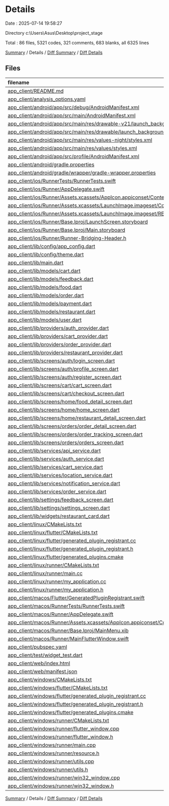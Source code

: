 # Details

Date : 2025-07-14 19:58:27

Directory c:\\Users\\Asus\\Desktop\\project_stage

Total : 86 files,  5321 codes, 321 comments, 683 blanks, all 6325 lines

[Summary](results.md) / Details / [Diff Summary](diff.md) / [Diff Details](diff-details.md)

## Files
| filename | language | code | comment | blank | total |
| :--- | :--- | ---: | ---: | ---: | ---: |
| [app\_client/README.md](/app_client/README.md) | Markdown | 10 | 0 | 7 | 17 |
| [app\_client/analysis\_options.yaml](/app_client/analysis_options.yaml) | YAML | 3 | 22 | 4 | 29 |
| [app\_client/android/app/src/debug/AndroidManifest.xml](/app_client/android/app/src/debug/AndroidManifest.xml) | XML | 3 | 4 | 1 | 8 |
| [app\_client/android/app/src/main/AndroidManifest.xml](/app_client/android/app/src/main/AndroidManifest.xml) | XML | 34 | 11 | 1 | 46 |
| [app\_client/android/app/src/main/res/drawable-v21/launch\_background.xml](/app_client/android/app/src/main/res/drawable-v21/launch_background.xml) | XML | 4 | 7 | 2 | 13 |
| [app\_client/android/app/src/main/res/drawable/launch\_background.xml](/app_client/android/app/src/main/res/drawable/launch_background.xml) | XML | 4 | 7 | 2 | 13 |
| [app\_client/android/app/src/main/res/values-night/styles.xml](/app_client/android/app/src/main/res/values-night/styles.xml) | XML | 9 | 9 | 1 | 19 |
| [app\_client/android/app/src/main/res/values/styles.xml](/app_client/android/app/src/main/res/values/styles.xml) | XML | 9 | 9 | 1 | 19 |
| [app\_client/android/app/src/profile/AndroidManifest.xml](/app_client/android/app/src/profile/AndroidManifest.xml) | XML | 3 | 4 | 1 | 8 |
| [app\_client/android/gradle.properties](/app_client/android/gradle.properties) | Properties | 3 | 0 | 1 | 4 |
| [app\_client/android/gradle/wrapper/gradle-wrapper.properties](/app_client/android/gradle/wrapper/gradle-wrapper.properties) | Properties | 5 | 0 | 1 | 6 |
| [app\_client/ios/RunnerTests/RunnerTests.swift](/app_client/ios/RunnerTests/RunnerTests.swift) | Swift | 7 | 2 | 4 | 13 |
| [app\_client/ios/Runner/AppDelegate.swift](/app_client/ios/Runner/AppDelegate.swift) | Swift | 12 | 0 | 2 | 14 |
| [app\_client/ios/Runner/Assets.xcassets/AppIcon.appiconset/Contents.json](/app_client/ios/Runner/Assets.xcassets/AppIcon.appiconset/Contents.json) | JSON | 122 | 0 | 1 | 123 |
| [app\_client/ios/Runner/Assets.xcassets/LaunchImage.imageset/Contents.json](/app_client/ios/Runner/Assets.xcassets/LaunchImage.imageset/Contents.json) | JSON | 23 | 0 | 1 | 24 |
| [app\_client/ios/Runner/Assets.xcassets/LaunchImage.imageset/README.md](/app_client/ios/Runner/Assets.xcassets/LaunchImage.imageset/README.md) | Markdown | 3 | 0 | 2 | 5 |
| [app\_client/ios/Runner/Base.lproj/LaunchScreen.storyboard](/app_client/ios/Runner/Base.lproj/LaunchScreen.storyboard) | XML | 36 | 1 | 1 | 38 |
| [app\_client/ios/Runner/Base.lproj/Main.storyboard](/app_client/ios/Runner/Base.lproj/Main.storyboard) | XML | 25 | 1 | 1 | 27 |
| [app\_client/ios/Runner/Runner-Bridging-Header.h](/app_client/ios/Runner/Runner-Bridging-Header.h) | C++ | 1 | 0 | 1 | 2 |
| [app\_client/lib/config/app\_config.dart](/app_client/lib/config/app_config.dart) | Dart | 13 | 2 | 3 | 18 |
| [app\_client/lib/config/theme.dart](/app_client/lib/config/theme.dart) | Dart | 24 | 0 | 3 | 27 |
| [app\_client/lib/main.dart](/app_client/lib/main.dart) | Dart | 53 | 1 | 7 | 61 |
| [app\_client/lib/models/cart.dart](/app_client/lib/models/cart.dart) | Dart | 151 | 11 | 26 | 188 |
| [app\_client/lib/models/feedback.dart](/app_client/lib/models/feedback.dart) | Dart | 192 | 14 | 29 | 235 |
| [app\_client/lib/models/food.dart](/app_client/lib/models/food.dart) | Dart | 178 | 3 | 19 | 200 |
| [app\_client/lib/models/order.dart](/app_client/lib/models/order.dart) | Dart | 335 | 14 | 33 | 382 |
| [app\_client/lib/models/payment.dart](/app_client/lib/models/payment.dart) | Dart | 0 | 0 | 1 | 1 |
| [app\_client/lib/models/restaurant.dart](/app_client/lib/models/restaurant.dart) | Dart | 66 | 0 | 6 | 72 |
| [app\_client/lib/models/user.dart](/app_client/lib/models/user.dart) | Dart | 78 | 0 | 8 | 86 |
| [app\_client/lib/providers/auth\_provider.dart](/app_client/lib/providers/auth_provider.dart) | Dart | 145 | 1 | 25 | 171 |
| [app\_client/lib/providers/cart\_provider.dart](/app_client/lib/providers/cart_provider.dart) | Dart | 104 | 4 | 17 | 125 |
| [app\_client/lib/providers/order\_provider.dart](/app_client/lib/providers/order_provider.dart) | Dart | 0 | 0 | 1 | 1 |
| [app\_client/lib/providers/restaurant\_provider.dart](/app_client/lib/providers/restaurant_provider.dart) | Dart | 0 | 0 | 1 | 1 |
| [app\_client/lib/screens/auth/login\_screen.dart](/app_client/lib/screens/auth/login_screen.dart) | Dart | 324 | 4 | 19 | 347 |
| [app\_client/lib/screens/auth/profile\_screen.dart](/app_client/lib/screens/auth/profile_screen.dart) | Dart | 0 | 0 | 1 | 1 |
| [app\_client/lib/screens/auth/register\_screen.dart](/app_client/lib/screens/auth/register_screen.dart) | Dart | 428 | 2 | 22 | 452 |
| [app\_client/lib/screens/cart/cart\_screen.dart](/app_client/lib/screens/cart/cart_screen.dart) | Dart | 358 | 0 | 13 | 371 |
| [app\_client/lib/screens/cart/checkout\_screen.dart](/app_client/lib/screens/cart/checkout_screen.dart) | Dart | 0 | 0 | 1 | 1 |
| [app\_client/lib/screens/home/food\_detail\_screen.dart](/app_client/lib/screens/home/food_detail_screen.dart) | Dart | 0 | 0 | 1 | 1 |
| [app\_client/lib/screens/home/home\_screen.dart](/app_client/lib/screens/home/home_screen.dart) | Dart | 146 | 3 | 12 | 161 |
| [app\_client/lib/screens/home/restaurant\_detail\_screen.dart](/app_client/lib/screens/home/restaurant_detail_screen.dart) | Dart | 384 | 5 | 23 | 412 |
| [app\_client/lib/screens/orders/order\_detail\_screen.dart](/app_client/lib/screens/orders/order_detail_screen.dart) | Dart | 0 | 0 | 1 | 1 |
| [app\_client/lib/screens/orders/order\_tracking\_screen.dart](/app_client/lib/screens/orders/order_tracking_screen.dart) | Dart | 0 | 0 | 1 | 1 |
| [app\_client/lib/screens/orders/orders\_screen.dart](/app_client/lib/screens/orders/orders_screen.dart) | Dart | 0 | 0 | 1 | 1 |
| [app\_client/lib/services/api\_service.dart](/app_client/lib/services/api_service.dart) | Dart | 74 | 0 | 12 | 86 |
| [app\_client/lib/services/auth\_service.dart](/app_client/lib/services/auth_service.dart) | Dart | 44 | 0 | 10 | 54 |
| [app\_client/lib/services/cart\_service.dart](/app_client/lib/services/cart_service.dart) | Dart | 0 | 0 | 1 | 1 |
| [app\_client/lib/services/location\_service.dart](/app_client/lib/services/location_service.dart) | Dart | 0 | 0 | 1 | 1 |
| [app\_client/lib/services/notification\_service.dart](/app_client/lib/services/notification_service.dart) | Dart | 0 | 0 | 1 | 1 |
| [app\_client/lib/services/order\_service.dart](/app_client/lib/services/order_service.dart) | Dart | 0 | 0 | 1 | 1 |
| [app\_client/lib/settings/feedback\_screen.dart](/app_client/lib/settings/feedback_screen.dart) | Dart | 0 | 0 | 1 | 1 |
| [app\_client/lib/settings/settings\_screen.dart](/app_client/lib/settings/settings_screen.dart) | Dart | 0 | 0 | 1 | 1 |
| [app\_client/lib/widgets/restaurant\_card.dart](/app_client/lib/widgets/restaurant_card.dart) | Dart | 335 | 10 | 21 | 366 |
| [app\_client/linux/CMakeLists.txt](/app_client/linux/CMakeLists.txt) | CMake | 104 | 0 | 25 | 129 |
| [app\_client/linux/flutter/CMakeLists.txt](/app_client/linux/flutter/CMakeLists.txt) | CMake | 79 | 0 | 10 | 89 |
| [app\_client/linux/flutter/generated\_plugin\_registrant.cc](/app_client/linux/flutter/generated_plugin_registrant.cc) | C++ | 7 | 4 | 5 | 16 |
| [app\_client/linux/flutter/generated\_plugin\_registrant.h](/app_client/linux/flutter/generated_plugin_registrant.h) | C++ | 5 | 5 | 6 | 16 |
| [app\_client/linux/flutter/generated\_plugins.cmake](/app_client/linux/flutter/generated_plugins.cmake) | CMake | 19 | 0 | 6 | 25 |
| [app\_client/linux/runner/CMakeLists.txt](/app_client/linux/runner/CMakeLists.txt) | CMake | 21 | 0 | 6 | 27 |
| [app\_client/linux/runner/main.cc](/app_client/linux/runner/main.cc) | C++ | 5 | 0 | 2 | 7 |
| [app\_client/linux/runner/my\_application.cc](/app_client/linux/runner/my_application.cc) | C++ | 83 | 21 | 27 | 131 |
| [app\_client/linux/runner/my\_application.h](/app_client/linux/runner/my_application.h) | C++ | 7 | 7 | 5 | 19 |
| [app\_client/macos/Flutter/GeneratedPluginRegistrant.swift](/app_client/macos/Flutter/GeneratedPluginRegistrant.swift) | Swift | 18 | 3 | 4 | 25 |
| [app\_client/macos/RunnerTests/RunnerTests.swift](/app_client/macos/RunnerTests/RunnerTests.swift) | Swift | 7 | 2 | 4 | 13 |
| [app\_client/macos/Runner/AppDelegate.swift](/app_client/macos/Runner/AppDelegate.swift) | Swift | 11 | 0 | 3 | 14 |
| [app\_client/macos/Runner/Assets.xcassets/AppIcon.appiconset/Contents.json](/app_client/macos/Runner/Assets.xcassets/AppIcon.appiconset/Contents.json) | JSON | 68 | 0 | 1 | 69 |
| [app\_client/macos/Runner/Base.lproj/MainMenu.xib](/app_client/macos/Runner/Base.lproj/MainMenu.xib) | XML | 343 | 0 | 1 | 344 |
| [app\_client/macos/Runner/MainFlutterWindow.swift](/app_client/macos/Runner/MainFlutterWindow.swift) | Swift | 12 | 0 | 4 | 16 |
| [app\_client/pubspec.yaml](/app_client/pubspec.yaml) | YAML | 29 | 9 | 15 | 53 |
| [app\_client/test/widget\_test.dart](/app_client/test/widget_test.dart) | Dart | 14 | 10 | 7 | 31 |
| [app\_client/web/index.html](/app_client/web/index.html) | HTML | 19 | 15 | 5 | 39 |
| [app\_client/web/manifest.json](/app_client/web/manifest.json) | JSON | 35 | 0 | 1 | 36 |
| [app\_client/windows/CMakeLists.txt](/app_client/windows/CMakeLists.txt) | CMake | 89 | 0 | 20 | 109 |
| [app\_client/windows/flutter/CMakeLists.txt](/app_client/windows/flutter/CMakeLists.txt) | CMake | 98 | 0 | 12 | 110 |
| [app\_client/windows/flutter/generated\_plugin\_registrant.cc](/app_client/windows/flutter/generated_plugin_registrant.cc) | C++ | 12 | 4 | 5 | 21 |
| [app\_client/windows/flutter/generated\_plugin\_registrant.h](/app_client/windows/flutter/generated_plugin_registrant.h) | C++ | 5 | 5 | 6 | 16 |
| [app\_client/windows/flutter/generated\_plugins.cmake](/app_client/windows/flutter/generated_plugins.cmake) | CMake | 21 | 0 | 6 | 27 |
| [app\_client/windows/runner/CMakeLists.txt](/app_client/windows/runner/CMakeLists.txt) | CMake | 34 | 0 | 7 | 41 |
| [app\_client/windows/runner/flutter\_window.cpp](/app_client/windows/runner/flutter_window.cpp) | C++ | 49 | 7 | 16 | 72 |
| [app\_client/windows/runner/flutter\_window.h](/app_client/windows/runner/flutter_window.h) | C++ | 20 | 5 | 9 | 34 |
| [app\_client/windows/runner/main.cpp](/app_client/windows/runner/main.cpp) | C++ | 30 | 4 | 10 | 44 |
| [app\_client/windows/runner/resource.h](/app_client/windows/runner/resource.h) | C++ | 9 | 6 | 2 | 17 |
| [app\_client/windows/runner/utils.cpp](/app_client/windows/runner/utils.cpp) | C++ | 54 | 2 | 10 | 66 |
| [app\_client/windows/runner/utils.h](/app_client/windows/runner/utils.h) | C++ | 8 | 6 | 6 | 20 |
| [app\_client/windows/runner/win32\_window.cpp](/app_client/windows/runner/win32_window.cpp) | C++ | 210 | 24 | 55 | 289 |
| [app\_client/windows/runner/win32\_window.h](/app_client/windows/runner/win32_window.h) | C++ | 48 | 31 | 24 | 103 |

[Summary](results.md) / Details / [Diff Summary](diff.md) / [Diff Details](diff-details.md)